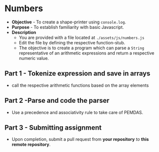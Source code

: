# Numbers

* **Objective** - To create a shape-printer using `console.log`.
* **Purpose** - To establish familiarity with basic Javascript.
* **Description**
    * You are provided with a file located at `./assets/js/numbers.js`
    * Edit the file by defining the respective function-stub.
    * The objective is to create a program which can parse a `String` representative of an arithmetic expressions and return a respective numeric value.



## Part 1 - Tokenize expression and save in arrays
   * call the respective arithmetic functions based on the array elements

## Part 2 -Parse and code the parser
  * Use a precedence and associativity rule to take care of PEMDAS.

## Part 3 - Submitting assignment
* Upon completion, submit a pull request from **your repository** _to_ **this remote repository**.
